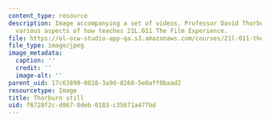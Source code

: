 ```yaml
---
content_type: resource
description: Image accompanying a set of videos, Professor David Thorburn describes
  various aspects of how teaches 21L.011 The Film Experience.
file: https://ol-ocw-studio-app-qa.s3.amazonaws.com/courses/21l-011-the-film-experience-fall-2013/f6728f2cd0678deb0183c35671a477bd_thorburn_still.jpg
file_type: image/jpeg
image_metadata:
  caption: ''
  credit: ''
  image-alt: ''
parent_uid: 17c63899-0828-3a9d-8260-5e0aff0baad2
resourcetype: Image
title: Thorburn still
uid: f6728f2c-d067-8deb-0183-c35671a477bd
---
```

